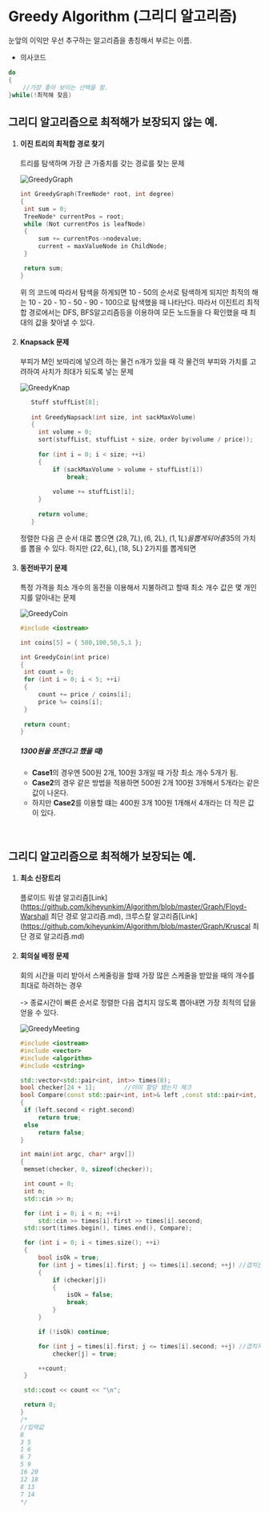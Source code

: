 # Greedy Algorithm (그리디 알고리즘)

눈앞의 이익만 우선 추구하는 알고리즘을 총칭해서 부르는 이름.



*  의사코드

  ```C++
  do
  {
      //가장 좋아 보이는 선택을 함.
  }while(!최적해 찾음)
  ```





## 그리디 알고리즘으로 최적해가 보장되지 않는 예.

1. #### 이진 트리의 최적합 경로 찾기

   트리를 탐색하며 가장 큰 가중치를 갖는 경로를 찾는 문제

   ![GreedyGraph](image/GreedyGraph.jpg)

   ```c++
   int GreedyGraph(TreeNode* root, int degree)
   {
   	int sum = 0;
   	TreeNode* currentPos = root;
   	while (Not currentPos is leafNode)
   	{
   		sum += currentPos->nodevalue;
   		current = maxValueNode in ChildNode;
   	}
   
   	return sum;
   }
   ```

   위 의 코드에 따라서 탐색을 하게되면 10 - 50의 순서로 탐색하게 되지만 최적의 해는 10 - 20 - 10 - 50 - 90 - 100으로 탐색했을 때 나타난다. 따라서 이진트리 최적합 경로에서는 DFS, BFS알고리즘등을 이용하여 모든 노드들을 다 확인했을 때 최대의 값을 찾아낼 수 있다.

   

2. #### Knapsack 문제

   부피가 M인 보따리에 넣으려 하는 물건 n개가 있을 때 각 물건의 부피와 가치를 고려하여 사치가 최대가 되도록 넣는 문제

   ![GreedyKnap](image/GreedyKnap.jpg)
   
   ```c++
      Stuff stuffList[8];
      
      int GreedyNapsack(int size, int sackMaxVolume)
      {
      	int volume = 0;
      	sort(stuffList, stuffList + size, order by(volume / price));
      	
      	for (int i = 0; i < size; ++i)
      	{
      		if (sackMaxVolume > volume + stuffList[i])
      			break;
      
      		volume += stuffList[i];
      	}
      	
      	return volume;
      }
   ```
   
   
   
   정렬한 다음 큰 순서 대로 뽑으면 (28$, 7L), (6$, 2L), (1$, 1L)을 뽑게되어 총 35$의 가치를 뽑을 수 있다. 하지만  (22$, 6L), (18$, 5L) 2가지를 뽑게되면 



   

3. #### 동전바꾸기 문제

   특정 가격을 최소 개수의 동전을 이용해서 지불하려고 할때 최소 개수 값은 몇 개인지를 알아내는 문제

   ![GreedyCoin](image/GreedyCoin.jpg)

   

   ```c++
   #include <iostream>
   
   int coins[5] = { 500,100,50,5,1 };
   
   int GreedyCoin(int price)
   {
   	int count = 0;
   	for (int i = 0; i < 5; ++i)
   	{
   		count += price / coins[i];
   		price %= coins[i];
   	}
   	
   	return count;
   }
   ```

   

   ##### 1300원을 쪼갠다고 했을 때)

   * **Case1**의 경우엔 500원 2개, 100원 3개일 때 가장 최소 개수 5개가 됨.
   * **Case2**의 경우 같은 방법을 적용하면 500원 2개 100원 3개해서 5개라는 같은 값이 나온다.
   * 하지만 **Case2**를 이용할 떄는 400원 3개 100원 1개해서 4개라는 더 작은 값이 있다.



​		

## 그리디 알고리즘으로 최적해가 보장되는 예.

1. #### 최소 신장트리

   플로이드 워셜 알고리즘[Link](https://github.com/kiheyunkim/Algorithm/blob/master/Graph/Floyd-Warshall 최단 경로 알고리즘.md), 크루스칼 알고리즘[Link](https://github.com/kiheyunkim/Algorithm/blob/master/Graph/Kruscal 최단 경로 알고리즘.md)

   

   

2. #### 회의실 배정 문제

   회의 시간을 미리 받아서 스케줄링을 할때 가장 많은 스케줄을 받았을 때의 개수를 최대로 하려하는 경우

   -> 종료시간이 빠른 순서로 정렬한 다음 겹치지 않도록 뽑아내면 가장 최적의 답을 얻을 수 있다.

   

   ![GreedyMeeting](image/GreedyMeeting.jpg)

   

   ```c++
   #include <iostream>
   #include <vector>
   #include <algorithm>
   #include <cstring>
   
   std::vector<std::pair<int, int>> times(8);
   bool checker[24 + 1];		//이미 할당 됐는지 체크
   bool Compare(const std::pair<int, int>& left ,const std::pair<int, int>& right)
   {
   	if (left.second < right.second)
   		return true;
   	else
   		return false;
   }
   
   int main(int argc, char* argv[])
   {
   	memset(checker, 0, sizeof(checker));
   
   	int count = 0;
   	int n;
   	std::cin >> n;
   
   	for (int i = 0; i < n; ++i)
   		std::cin >> times[i].first >> times[i].second;
   	std::sort(times.begin(), times.end(), Compare);
   
   	for (int i = 0; i < times.size(); ++i)
   	{
   		bool isOk = true;
   		for (int j = times[i].first; j <= times[i].second; ++j)	//겹치는 부분이 있는가?
   		{
   			if (checker[j])
   			{
   				isOk = false;
   				break;
   			}
   		}
   
   		if (!isOk) continue;
   
   		for (int j = times[i].first; j <= times[i].second; ++j)	//겹치지 않으면 등록
   			checker[j] = true;
   
   		++count;
   	}
   
   	std::cout << count << "\n";
   
   	return 0;
   }
   /*
   //입력값
   8
   3 5
   1 6
   6 7
   5 9
   16 20
   12 18
   8 13
   7 14
   */
   ```

   
